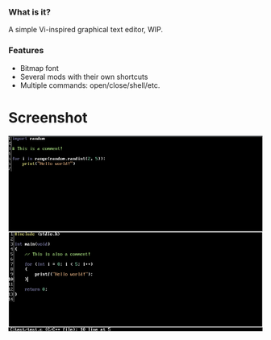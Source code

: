 ### What is it?
A simple Vi-inspired graphical text editor, WIP.

### Features
 - Bitmap font
 - Several mods with their own shortcuts
 - Multiple commands: open/close/shell/etc.

# Screenshot
![](screenshot.png)
